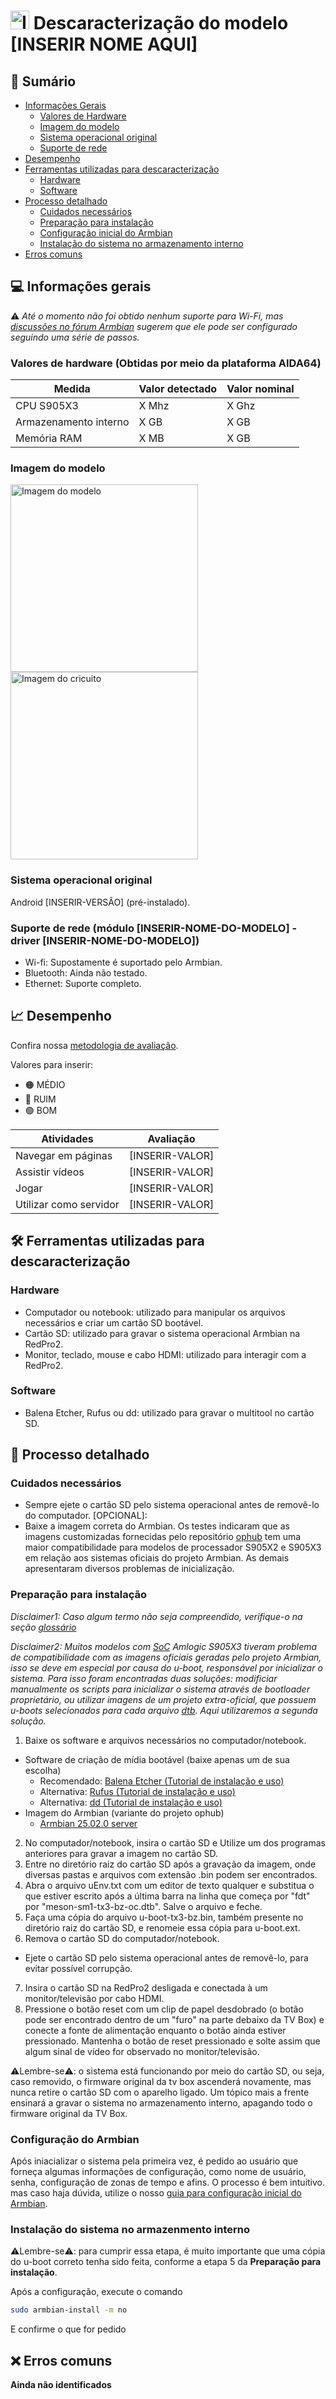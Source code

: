 # <img src="../../.assets/h7-placa.png" alt="Imagem do case" width="30"/>  Descaracterização do modelo [INSERIR NOME AQUI]

## 🔎 Sumário

- [Informações Gerais](#-informações-gerais)
  - [Valores de Hardware](#valore-de-hardware)
  - [Imagem do modelo](#imagem-do-modelo)
  - [Sistema operacional original](#sistema-operacional-original)
  - [Suporte de rede](#suporte-de-rede)
- [Desempenho](#-desempenho)
- [Ferramentas utilizadas para descaracterização](#-ferramentas-utilizadas-para-descaracterização)
  - [Hardware](#hardware)
  - [Software](#software)
- [Processo detalhado](#-processo-detalhado)
  - [Cuidados necessários](#cuidados-necessários)
  - [Preparação para instalação](#preparação-para-instalação)
  - [Configuração inicial do Armbian](#configuração-inicial-do-armbian)
  - [Instalação do sistema no armazenamento interno](#instalação-do-sistema-no-armazenmento-interno)
- [Erros comuns](#-erros-comuns)

## 💻 Informações gerais

⚠️ _Até o momento não foi obtido nenhum suporte para Wi-Fi, mas [discussões no fórum Armbian](https://forum.armbian.com/topic/16696-armbian-for-tanix-tx3-amlogic-s905x3-with-sp6330-wifibluetooth-module/) sugerem que ele pode ser configurado seguindo uma série de passos._

### Valores de hardware (Obtidas por meio da plataforma AIDA64)

| Medida                   | Valor detectado | Valor nominal |
| ------------------------ | --------------  | ------------- |
| CPU S905X3               |      X Mhz      |      X Ghz    |
| Armazenamento interno    |      X GB       |      X GB     |
| Memória RAM              |      X MB       |      X GB     |

### Imagem do modelo

<img src="../../.assets/xplus-placa.png" alt="Imagem do modelo" width="300"/>
<img src="../../.assets/xplus-box.png" alt="Imagem do cricuito" width="300"/>

### Sistema operacional original

Android [INSERIR-VERSÃO] (pré-instalado).

### Suporte de rede (módulo [INSERIR-NOME-DO-MODELO] - driver [INSERIR-NOME-DO-MODELO])

- Wi-fi: Supostamente é suportado pelo Armbian.
- Bluetooth: Ainda não testado.<!-- Necessário confirmar -->
- Ethernet: Suporte completo.

## 📈 Desempenho

Confira nossa [metodologia de avaliação](material-de-apoio/glossario.md). <!-- Necessário criar arquivo de metodologia e linkar aqui -->

Valores para inserir:

- 🟠 MÉDIO
- 🔴 RUIM
- 🟢 BOM

| Atividades                   | Avaliação       |
| ---------------------------- | --------------- |
| Navegar em páginas           | [INSERIR-VALOR] |
| Assistir vídeos              | [INSERIR-VALOR] |
| Jogar                        | [INSERIR-VALOR] |
| Utilizar como servidor       | [INSERIR-VALOR] |

## 🛠 Ferramentas utilizadas para descaracterização

### Hardware

- Computador ou notebook: utilizado para manipular os arquivos necessários e criar um cartão SD bootável.
- Cartão SD: utilizado para gravar o sistema operacional Armbian na RedPro2.
- Monitor, teclado, mouse e cabo HDMI: utilizado para interagir com a RedPro2.

### Software

- Balena Etcher, Rufus ou dd: utilizado para gravar o multitool no cartão SD.

## 📖 Processo detalhado

### Cuidados necessários

- Sempre ejete o cartão SD pelo sistema operacional antes de removê-lo do computador.
[OPCIONAL]:
- Baixe a imagem correta do Armbian. Os testes indicaram que as imagens customizadas fornecidas pelo repositório [ophub](https://github.com/ophub/amlogic-s9xxx-armbian/releases) tem uma maior compatibilidade para modelos de processador S905X2 e S905X3 em relação aos sistemas oficiais do projeto Armbian. As demais apresentaram diversos problemas de inicialização.

### Preparação para instalação

_Disclaimer1: Caso algum termo não seja compreendido, verifique-o na seção [glossário](material-de-apoio/glossario.md)_

_Disclaimer2: Muitos modelos com [SoC](material-de-apoio/glossario.md#SoC) Amlogic S905X3 tiveram problema de compatibilidade com as imagens oficiais geradas pelo projeto Armbian, isso se deve em especial por causa do u-boot, responsável por inicializar o sistema. Para isso foram encontradas duas soluções: modificiar manualmente os scripts para inicializar o sistema através de bootloader proprietário, ou utilizar imagens de um projeto extra-oficial, que possuem u-boots selecionados para cada arquivo [dtb](material-de-apoio/glossario.md#dtb). Aqui utilizaremos a segunda solução._

1. Baixe os software e arquivos necessários no computador/notebook.

- Software de criação de mídia bootável (baixe apenas um de sua escolha)
  - Recomendado: [Balena Etcher (Tutorial de instalação e uso)](https://etcher.balena.io/)
  - Alternativa: [Rufus (Tutorial de instalação e uso)](https://rufus.ie/pt_BR/)
  - Alternativa: [dd (Tutorial de instalação e uso)](https://medium.com/@emusyoka759/creating-a-bootable-usb-in-ubuntu-with-dd-9fb3debc0814)
- Imagem do Armbian (variante do projeto ophub)
  - [Armbian 25.02.0 server](https://unioestebr-my.sharepoint.com/:u:/g/personal/renan_silva15_unioeste_br/EdRFhkzL309CmdtL13XVPZABvpNkqTUbQvxo-w272nMrmQ?e=VOyTvT)

2. No computador/notebook, insira o cartão SD e Utilize um dos programas anteriores para gravar a imagem no cartão SD.
3. Entre no diretório raiz do cartão SD após a gravação da imagem, onde diversas pastas e arquivos com extensão .bin podem ser encontrados.
4. Abra o arquivo uEnv.txt com um editor de texto qualquer e substitua o que estiver escrito após a última barra na linha que começa por "fdt" por "meson-sm1-tx3-bz-oc.dtb". Salve o arquivo e feche.
5. Faça uma cópia do arquivo u-boot-tx3-bz.bin, também presente no diretório raiz do cartão SD, e renomeie essa cópia para u-boot.ext.
6. Remova o cartão SD do computador/notebook.

- Ejete o cartão SD pelo sistema operacional antes de removê-lo, para evitar possível corrupção.

7. Insira o cartão SD na RedPro2 desligada e conectada à um monitor/televisão por cabo HDMI.
8. Pressione o botão reset com um clip de papel desdobrado (o botão pode ser encontrado dentro de um "furo" na parte debaixo da TV Box) e conecte a fonte de alimentação enquanto o botão ainda estiver pressionado. Mantenha o botão de reset pressionado e solte assim que algum sinal de vídeo for observado no monitor/televisão.

⚠️Lembre-se⚠️: o sistema está funcionando por meio do cartão SD, ou seja, caso removido, o firmware original da tv box ascenderá novamente, mas nunca retire o cartão SD com o aparelho ligado. Um tópico mais a frente ensinará a gravar o sistema no armazenamento interno, apagando todo o firmware original da TV Box.

### Configuração do Armbian

Após iniacializar o sistema pela primeira vez, é pedido ao usuário que forneça algumas informações de configuração, como nome de usuário, senha, configuração de zonas de tempo e afins. O processo é bem intuitivo. mas caso haja dúvida, utilize o nosso [guia para configuração inicial do Armbian](#).

### Instalação do sistema no armazenmento interno

⚠️Lembre-se⚠️: para cumprir essa etapa, é muito importante que uma cópia do u-boot correto tenha sido feita, conforme a etapa 5 da **Preparação para instalação**.

Após a configuração, execute o comando

```bash
sudo armbian-install -m no
```

E confirme o que for pedido

## ❌ Erros comuns

**Ainda não identificados**

